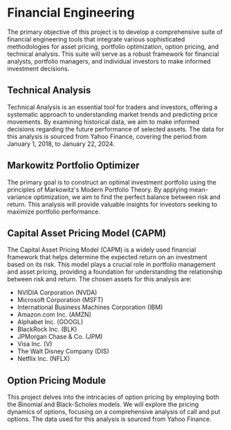 
# Financial Engineering

The primary objective of this project is to develop a comprehensive suite of financial engineering tools that integrate various sophisticated methodologies for asset pricing, portfolio optimization, option pricing, and technical analysis. This suite will serve as a robust framework for financial analysts, portfolio managers, and individual investors to make informed investment decisions.

## Technical Analysis
Technical Analysis is an essential tool for traders and investors, offering a systematic approach to understanding market trends and predicting price movements. By examining historical data, we aim to make informed decisions regarding the future performance of selected assets. The data for this analysis is sourced from Yahoo Finance, covering the period from January 1, 2018, to January 22, 2024.

## Markowitz Portfolio Optimizer
The primary goal is to construct an optimal investment portfolio using the principles of Markowitz's Modern Portfolio Theory. By applying mean-variance optimization, we aim to find the perfect balance between risk and return. This analysis will provide valuable insights for investors seeking to maximize portfolio performance.

## Capital Asset Pricing Model (CAPM)
The Capital Asset Pricing Model (CAPM) is a widely used financial framework that helps determine the expected return on an investment based on its risk. This model plays a crucial role in portfolio management and asset pricing, providing a foundation for understanding the relationship between risk and return. The chosen assets for this analysis are:

- NVIDIA Corporation (NVDA) 
- Microsoft Corporation (MSFT)
- International Business Machines Corporation (IBM)
- Amazon.com Inc. (AMZN)
- Alphabet Inc. (GOOGL)
- BlackRock Inc. (BLK)
- JPMorgan Chase & Co. (JPM)
- Visa Inc. (V)
- The Walt Disney Company (DIS)
- Netflix Inc. (NFLX)

## Option Pricing Module
This project delves into the intricacies of option pricing by employing both the Binomial and Black-Scholes models. We will explore the pricing dynamics of options, focusing on a comprehensive analysis of call and put options. The data used for this analysis is sourced from Yahoo Finance.

